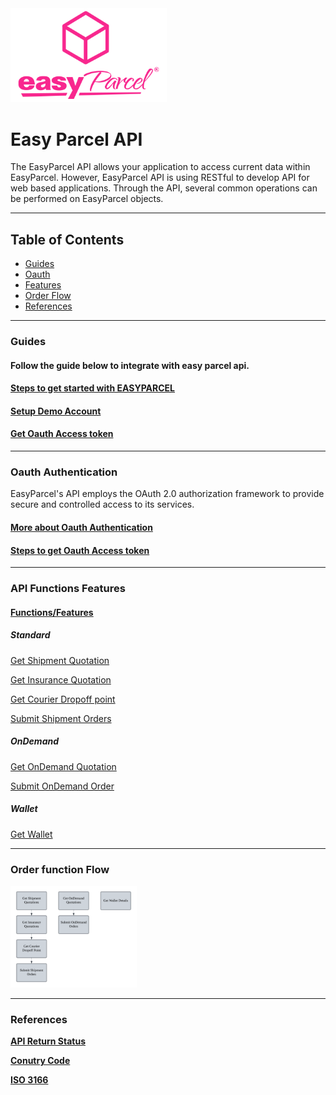 
<img src="pictures/EasyParcel-TransparentSquare-md.png" alt="Logo" style="width:250px;">

# Easy Parcel API  

 
The EasyParcel API allows your application to access current data within EasyParcel. However, EasyParcel API is using RESTful to develop API for web based applications. Through the API, several common operations can be performed on EasyParcel objects.

---

## Table of Contents 
- [Guides](#Guides)
- [Oauth](#Oauth-Authentication)
- [Features](#API-Functions-Features)
- [Order Flow](#Order-function-Flow)
- [References](#References)

---

### Guides
#### Follow the guide below to integrate with easy parcel api.

#### [Steps to get started with EASYPARCEL](Guides/1.Get%20started%20with%20EASY%20PARCEL%20OPEN%20API.md)
#### [Setup Demo Account](Guides/2.Setup%20demo%20account.md)
#### [Get Oauth Access token](Guides/3.Get%20Oauth%20Access%20token.md)

---
### Oauth Authentication

EasyParcel's API employs the OAuth 2.0 authorization framework to provide secure and controlled access to its services.

#### [More about Oauth Authentication](Oauth%20Authentication.md)
#### [Steps to get Oauth Access token](Guides/Steps%20to%20get%20Oauth%20Access%20token.md)
---

### API Functions Features

#### [Functions/Features](Features/README.md)

##### Standard

[Get Shipment Quotation](Features/Shipping/1.Get%20Courier%20Dropoff%20point.md)

[Get Insurance Quotation](Features/Shipping/2.Get%20Insurance%20Quotation.md)

[Get Courier Dropoff point](Features/Shipping/3.Get%20Shipment%20Quotation.md)

[Submit Shipment Orders](Features/Shipping/4.Submit%20Shipment%20Orders.md)

##### OnDemand

[Get OnDemand Quotation](Features/OnDemand/1.Get%20OnDemand%20Quotation.md)

[Submit OnDemand Order](Features/OnDemand/2.Submit%20OnDemand%20Order.md)

##### Wallet

[Get Wallet](Features%20/Get%20Wallet.md)

---

### Order function Flow
<img src="pictures/Flow%20Chart.png" alt="Flow Chart" style="width:40%; margin:0; padding:0;">

---

### References

**[API Return Status](References/API%20Return%20Status.md)**

**[Conutry Code](References/Country%20Code.md)**

**[ISO 3166](References/ISO%203166.md)**
